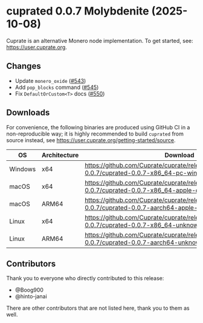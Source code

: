 # cuprated 0.0.7 Molybdenite (2025-10-08)
Cuprate is an alternative Monero node implementation. To get started, see: <https://user.cuprate.org>.

## Changes
- Update `monero_oxide` ([#543](https://github.com/Cuprate/cuprate/pull/543))
- Add `pop_blocks` command ([#545](https://github.com/Cuprate/cuprate/pull/545))
- Fix `DefaultOrCustom<T>` docs ([#550](https://github.com/Cuprate/cuprate/pull/550))

## Downloads
For convenience, the following binaries are produced using GitHub CI in a non-reproducible way; it is highly recommended to build `cuprated` from source instead, see <https://user.cuprate.org/getting-started/source>.

| OS      | Architecture | Download |
|---------|--------------|----------|
| Windows | x64          | <https://github.com/Cuprate/cuprate/releases/download/cuprated-0.0.7/cuprated-0.0.7-x86_64-pc-windows-msvc.zip>
| macOS   | x64          | <https://github.com/Cuprate/cuprate/releases/download/cuprated-0.0.7/cuprated-0.0.7-x86_64-apple-darwin.tar.gz>
| macOS   | ARM64        | <https://github.com/Cuprate/cuprate/releases/download/cuprated-0.0.7/cuprated-0.0.7-aarch64-apple-darwin.tar.gz>
| Linux   | x64          | <https://github.com/Cuprate/cuprate/releases/download/cuprated-0.0.7/cuprated-0.0.7-x86_64-unknown-linux.tar.gz>
| Linux   | ARM64        | <https://github.com/Cuprate/cuprate/releases/download/cuprated-0.0.7/cuprated-0.0.7-aarch64-unknown-linux.tar.gz>

## Contributors
Thank you to everyone who directly contributed to this release:

- @Boog900
- @hinto-janai

There are other contributors that are not listed here, thank you to them as well.
